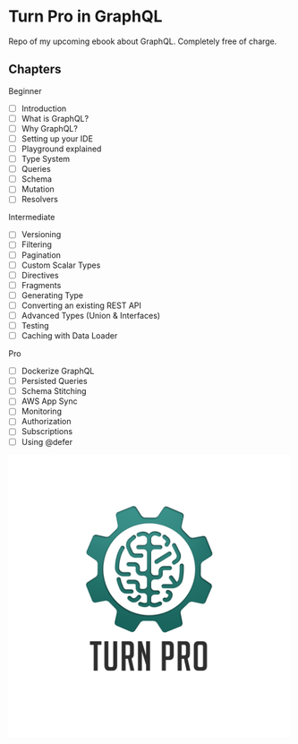 # Turn Pro in GraphQL

Repo of my upcoming ebook about GraphQL. Completely free of charge.

## Chapters

Beginner

- [ ] Introduction
- [ ] What is GraphQL?
- [ ] Why GraphQL?
- [ ] Setting up your IDE
- [ ] Playground explained
- [ ] Type System
- [ ] Queries
- [ ] Schema
- [ ] Mutation
- [ ] Resolvers

Intermediate

- [ ] Versioning
- [ ] Filtering
- [ ] Pagination
- [ ] Custom Scalar Types
- [ ] Directives
- [ ] Fragments
- [ ] Generating Type
- [ ] Converting an existing REST API
- [ ] Advanced Types (Union & Interfaces)
- [ ] Testing
- [ ] Caching with Data Loader

Pro

- [ ] Dockerize GraphQL
- [ ] Persisted Queries
- [ ] Schema Stitching
- [ ] AWS App Sync
- [ ] Monitoring
- [ ] Authorization
- [ ] Subscriptions
- [ ] Using @defer

![Turn Pro Logo](./turnpro-logo.png)
